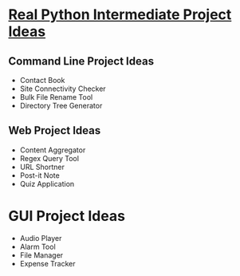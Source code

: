 # [Real Python Intermediate Project Ideas](https://realpython.com/courses/intermediate-project-ideas/)

## Command Line Project Ideas
* Contact Book
* Site Connectivity Checker
* Bulk File Rename Tool
* Directory Tree Generator


## Web Project Ideas
* Content Aggregator
* Regex Query Tool
* URL Shortner
* Post-it Note
* Quiz Application


# GUI Project Ideas
* Audio Player
* Alarm Tool
* File Manager
* Expense Tracker
